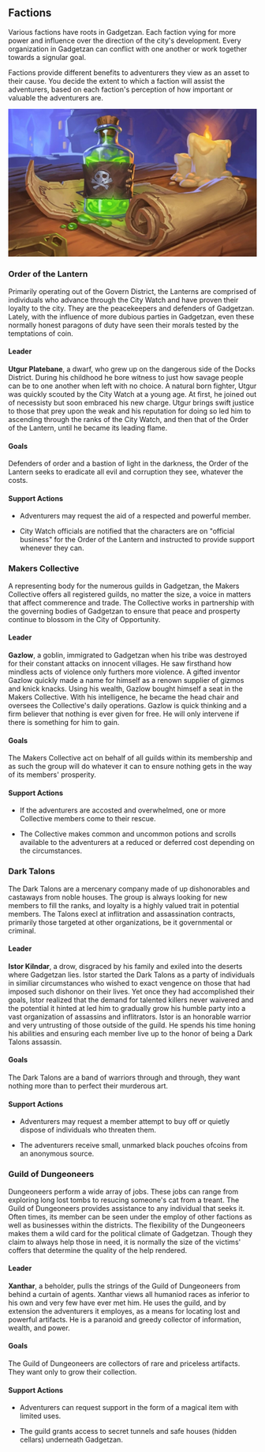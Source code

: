 ## Factions
Various factions have roots in Gadgetzan. Each faction vying for more power and influence over the direction of the city's development. Every organization in Gadgetzan can conflict with one another or work together towards a signular goal.

Factions provide different benefits to adventurers they view as an asset to their cause. You decide the extent to which a faction will assist the adventurers, based on each faction's perception of how important or valuable the adventurers are.

![Assassin Contract](../references/images/assassin-contract.jpg)

### Order of the Lantern
Primarily operating out of the Govern District, the Lanterns are comprised of individuals who advance through the City Watch and have proven their loyalty to the city. They are the peacekeepers and defenders of Gadgetzan. Lately, with the influence of more dubious parties in Gadgetzan, even these normally honest paragons of duty have seen their morals tested by the temptations of coin.

#### Leader
**Utgur Platebane**, a dwarf, who grew up on the dangerous side of the Docks District. During his childhood he bore witness to just how savage people can be to one another when left with no choice. A natural born fighter, Utgur was quickly scouted by the City Watch at a young age. At first, he joined out of necessisty but soon embraced his new charge. Utgur brings swift justice to those that prey upon the weak and his reputation for doing so led him to ascending through the ranks of the City Watch, and then that of the Order of the Lantern, until he became its leading flame.

#### Goals
Defenders of order and a bastion of light in the darkness, the Order of the Lantern seeks to eradicate all evil and corruption they see, whatever the costs.

#### Support Actions
- Adventurers may request the aid of a respected and powerful member.

- City Watch officials are notified that the characters are on "official business" for the Order of the Lantern and instructed to provide support whenever they can.

### Makers Collective
A representing body for the numerous guilds in Gadgetzan, the Makers Collective offers all registered guilds, no matter the size, a voice in matters that affect commerence and trade. The Collective works in partnership with the governing bodies of Gadgetzan to ensure that peace and prosperty continue to blossom in the City of Opportunity.

#### Leader
**Gazlow**, a goblin, immigrated to Gadgetzan when his tribe was destroyed for their constant attacks on innocent villages. He saw firsthand how mindless acts of violence only furthers more violence. A gifted inventor Gazlow quickly made a name for himself as a renown supplier of gizmos and knick knacks. Using his wealth, Gazlow bought himself a seat in the Makers Collective. With his intelligence, he became the head chair and oversees the Collective's daily operations. Gazlow is quick thinking and a firm believer that nothing is ever given for free. He will only intervene if there is something for him to gain.

#### Goals
The Makers Collective act on behalf of all guilds within its membership and as such the group will do whatever it can to ensure nothing gets in the way of its members' prosperity.

#### Support Actions
- If the adventurers are accosted and overwhelmed, one or more Collective members come to their rescue.

- The Collective makes common and uncommon potions and scrolls available to the adventurers at a reduced or deferred cost depending on the circumstances.

### Dark Talons
The Dark Talons are a mercenary company made of up dishonorables and castaways from noble houses. The group is always looking for new members to fill the ranks, and loyalty is a highly valued trait in potential members. The Talons execl at inflitration and assassination contracts, primarily those targeted at other organizations, be it governmental or criminal.

#### Leader
**Istor Kilndar**, a drow, disgraced by his family and exiled into the deserts where Gadgetzan lies. Istor started the Dark Talons as a party of individuals in similiar circumstances who wished to exact vengence on those that had imposed such dishonor on their lives. Yet once they had accomplished their goals, Istor realized that the demand for talented killers never waivered and the potential it hinted at led him to gradually grow his humble party into a vast organization of assassins and inflitrators. Istor is an honorable warrior and very untrusting of those outside of the guild. He spends his time honing his abilities and ensuring each member live up to the honor of being a Dark Talons assassin.

#### Goals
The Dark Talons are a band of warriors through and through, they want nothing more than to perfect their murderous art.

#### Support Actions
- Adventurers may request a member attempt to buy off or quietly dispose of individuals who threaten them.

- The adventurers receive small, unmarked black pouches ofcoins from an anonymous source.

### Guild of Dungeoneers
Dungeoneers perform a wide array of jobs. These jobs can range from exploring long lost tombs to resucing someone's cat from a treant. The Guild of Dungeoneers provides assistance to any individual that seeks it. Often times, its member can be seen under the employ of other factions as well as businesses within the districts. The flexibility of the Dungeoneers makes them a wild card for the political climate of Gadgetzan. Though they claim to always help those in need, it is normally the size of the victims' coffers that determine the quality of the help rendered.

#### Leader
**Xanthar**, a beholder, pulls the strings of the Guild of Dungeoneers from behind a curtain of agents. Xanthar views all humaniod races as inferior to his own and very few have ever met him. He uses the guild, and by extension the adventurers it employes, as a means for locating lost and powerful artifacts. He is a paranoid and greedy collector of information, wealth, and power.

#### Goals
The Guild of Dungeoneers are collectors of rare and priceless artifacts. They want only to grow their collection.

#### Support Actions
- Adventurers can request support in the form of a magical item with limited uses.

- The guild grants access to secret tunnels and safe houses (hidden cellars) underneath Gadgetzan.